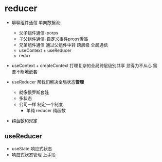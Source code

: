 # reducer

- 聊聊组件通信
    单向数据流 
    - 父子组件通信-porps
    - 子父组件通信-自定义事件props传递
    - 兄弟组件通信 通过父组件中转
    跨层级 全局通信
    - useContext   +  useReducer
    - redux 

- useContext + createContext 打理复杂的全局跨层级别共享
    显得力不从心  需要不断地嵌套<Provider>
- useReducer 帮我们解决全局状态**管理**
    - 就像俄罗斯套娃
    - 多状态
    - 公司一样 制定一个制度 
        - 单纯 reducer  纯函数
- 纯函数和规定

## useReducer
- useState 响应式状态 
- 响应式状态管理
    上手段